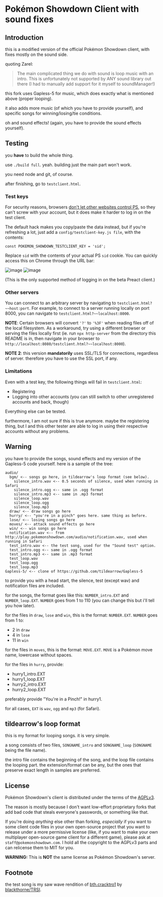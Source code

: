 # Pokémon Showdown Client with sound fixes

## Introduction

this is a modified version of the official Pokémon Showdown client, with fixes mostly on the sound side.

quoting Zarel:

> The main complicated thing we do with sound is loop music with an intro.
> This is unfortunately not supported by ANY sound library out there
> (I had to manually add support for it myself to soundManager!)

this fork uses Gapless-5 for music, which does exactly what is mentioned above (proper looping).

it also adds more music (of which you have to provide yourself), and specific songs for winning/losing/tie conditions.

oh and sound effects! (again, you have to provide the sound effects yourself).

## Testing

you **have** to build the whole thing.

use `./build full`. yeah. building just the main part won't work.

you need node and git, of course.

after finishing, go to `testclient.html`.

### Test keys

For security reasons, browsers [don't let other websites control PS][5], so
they can't screw with your account, but it does make it harder to log in on
the test client.

The default hack makes you copy/paste the data instead, but if you're
refreshing a lot, just add a `config/testclient-key.js file`, with the
contents:

    const POKEMON_SHOWDOWN_TESTCLIENT_KEY = 'sid';

Replace `sid` with the contents of your actual PS `sid` cookie. You can quickly
access this on Chrome through the URL bar:

![image](https://user-images.githubusercontent.com/551184/53414680-def43480-3994-11e9-89d0-c06098c23fa0.png)
![image](https://user-images.githubusercontent.com/551184/53414760-119e2d00-3995-11e9-80f8-ecd17467310a.png)

(This is the only supported method of logging in on the beta Preact client.)

  [5]: https://developer.mozilla.org/en-US/docs/Web/HTTP/CORS

### Other servers

You can connect to an arbitrary server by navigating to
`testclient.html?~~host:port`. For example, to connect to a server running
locally on port 8000, you can navigate to `testclient.html?~~localhost:8000`.

**NOTE**: Certain browsers will convert `'?'` to `'%3F'` when reading files off
of the local filesystem. As a workaround, try using a different browser or
serving the files locally first (ie. run `npx http-server` from the
directory this README is in, then navigate in your browser to
`http://localhost:8080/testclient.html?~~localhost:8000`).

**NOTE 2**: this version **mandatorily** uses SSL/TLS for connections, regardless of server. therefore you have to use the SSL port, if any.

### Limitations

Even with a test key, the following things will fail in `testclient.html`:

+ Registering
+ Logging into other accounts (you can still switch to other unregistered
  accounts and back, though)

Everything else can be tested.

furthermore, I am not sure if this is true anymore. maybe the registering thing, but I and this other tester are able to log in using their respective accounts without any problems.

## Warning

you have to provide the songs, sound effects and my version of the Gapless-5 code yourself.
here is a sample of the tree:

```
audio/
  bgm/ <-- songs go here, in tildearrow's loop format (see below).
    silence_intro.wav <-- 0.5 seconds of silence, used when running in Safari
    silence_intro.ogg <-- same in .ogg format
    silence_intro.mp3 <-- same in .mp3 format
    silence_loop.wav
    silence_loop.ogg
    silence_loop.mp3
  draw/ <-- draw songs go here
  hurry/ <-- "you're in a pinch" goes here. same thing as before.
  lose/ <-- losing songs go here
  moves/ <-- attack sound effects go here
  win/ <-- win songs go here
  notification.wav <-- from http://play.pokemonshowdown.com/audio/notification.wav, used when running in Safari
  test_intro.wav <-- the test song, used for the "Sound test" option.
  test_intro.ogg <-- same in .ogg format
  test_intro.mp3 <-- same in .mp3 format
  test_loop.wav
  test_loop.ogg
  test_loop.mp3
Gapless-5/ <-- clone of https://github.com/tildearrow/Gapless-5
```

to provide you with a head start, the silence, test (except wav) and notification files are included.

for the songs, the format goes like this: `NUMBER_intro.EXT` and `NUMBER_loop.EXT`. `NUMBER` goes from 1 to 110 (you can change this but i'll tell you how later).

for the files in `draw`, `lose` and `win`, this is the format: `NUMBER.EXT`. `NUMBER` goes from 1 to:

- 2 in `draw`
- 4 in `lose`
- 11 in `win`

for the files in `moves`, this is the format: `MOVE.EXT`. `MOVE` is a Pokémon move name, lowercase without spaces.

for the files in `hurry`, provide:

- hurry1\_intro.EXT
- hurry1\_loop.EXT
- hurry2\_intro.EXT
- hurry2\_loop.EXT

preferably provide "You're in a Pinch!" in hurry1.

for all cases, `EXT` is `wav`, `ogg` and `mp3` (for Safari).

## tildearrow's loop format

this is my format for looping songs. it is very simple.

a song consists of two files, `SONGNAME_intro` and `SONGNAME_loop` (`SONGNAME` being the file name).

the intro file contains the beginning of the song, and the loop file contains the looping part. the extension/format can be any, but the ones that preserve exact length in samples are preferred.

## License

Pokémon Showdown's client is distributed under the terms of the [AGPLv3][6].

The reason is mostly because I don't want low-effort proprietary forks that add bad code that steals everyone's passwords, or something like that.

If you're doing _anything_ else other than forking, _especially_ if you want to some client code files in your own open-source project that you want to release under a more permissive license (like, if you want to make your own multiplayer open-source game client for a different game), please ask at `staff@pokemonshowdown.com`. I hold all the copyright to the AGPLv3 parts and can relicense them to MIT for you.

  [6]: http://www.gnu.org/licenses/agpl-3.0.html

**WARNING:** This is **NOT** the same license as Pokémon Showdown's server.

## Footnote

the test song is my saw wave rendition of [bth.cracktro1](http://modarchive.org/index.php?request=view_by_moduleid&query=116014) by [blackthorne/TRSI](https://www.exotica.org.uk/wiki/Tristar_Red_Sector_Inc#Crack_Intro_03_.281993.2C_ECS_Intro.29).
